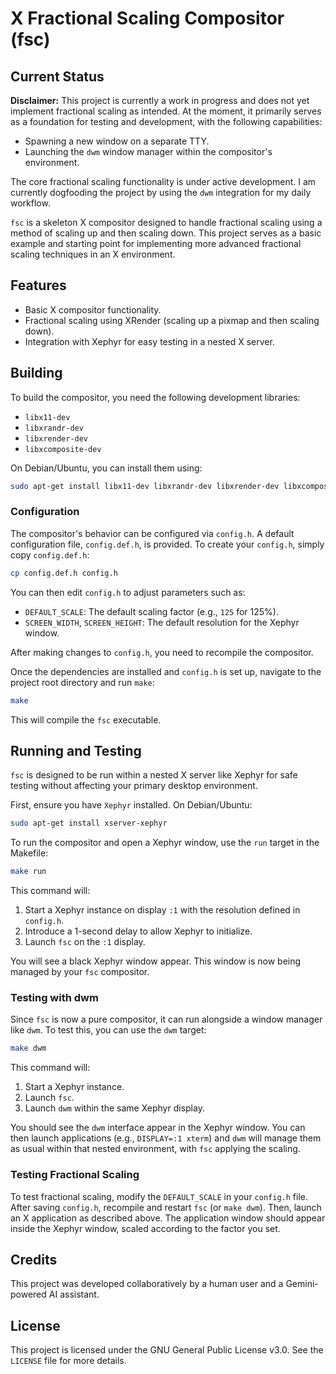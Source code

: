 # X Fractional Scaling Compositor (fsc)

## Current Status

**Disclaimer:** This project is currently a work in progress and does not yet implement fractional scaling as intended. At the moment, it primarily serves as a foundation for testing and development, with the following capabilities:

- Spawning a new window on a separate TTY.
- Launching the `dwm` window manager within the compositor's environment.

The core fractional scaling functionality is under active development. I am currently dogfooding the project by using the `dwm` integration for my daily workflow.

`fsc` is a skeleton X compositor designed to handle fractional scaling using a method of scaling up and then scaling down. This project serves as a basic example and starting point for implementing more advanced fractional scaling techniques in an X environment.

## Features

- Basic X compositor functionality.
- Fractional scaling using XRender (scaling up a pixmap and then scaling down).
- Integration with Xephyr for easy testing in a nested X server.

## Building

To build the compositor, you need the following development libraries:

- `libx11-dev`
- `libxrandr-dev`
- `libxrender-dev`
- `libxcomposite-dev`

On Debian/Ubuntu, you can install them using:

```bash
sudo apt-get install libx11-dev libxrandr-dev libxrender-dev libxcomposite-dev
```

### Configuration

The compositor's behavior can be configured via `config.h`. A default configuration file, `config.def.h`, is provided. To create your `config.h`, simply copy `config.def.h`:

```bash
cp config.def.h config.h
```

You can then edit `config.h` to adjust parameters such as:

- `DEFAULT_SCALE`: The default scaling factor (e.g., `125` for 125%).
- `SCREEN_WIDTH`, `SCREEN_HEIGHT`: The default resolution for the Xephyr window.

After making changes to `config.h`, you need to recompile the compositor.

Once the dependencies are installed and `config.h` is set up, navigate to the project root directory and run `make`:

```bash
make
```

This will compile the `fsc` executable.

## Running and Testing

`fsc` is designed to be run within a nested X server like Xephyr for safe testing without affecting your primary desktop environment.

First, ensure you have `Xephyr` installed. On Debian/Ubuntu:

```bash
sudo apt-get install xserver-xephyr
```

To run the compositor and open a Xephyr window, use the `run` target in the Makefile:

```bash
make run
```

This command will:
1. Start a Xephyr instance on display `:1` with the resolution defined in `config.h`.
2. Introduce a 1-second delay to allow Xephyr to initialize.
3. Launch `fsc` on the `:1` display.

You will see a black Xephyr window appear. This window is now being managed by your `fsc` compositor.

### Testing with dwm

Since `fsc` is now a pure compositor, it can run alongside a window manager like `dwm`. To test this, you can use the `dwm` target:

```bash
make dwm
```

This command will:
1. Start a Xephyr instance.
2. Launch `fsc`.
3. Launch `dwm` within the same Xephyr display.

You should see the `dwm` interface appear in the Xephyr window. You can then launch applications (e.g., `DISPLAY=:1 xterm`) and `dwm` will manage them as usual within that nested environment, with `fsc` applying the scaling.

### Testing Fractional Scaling

To test fractional scaling, modify the `DEFAULT_SCALE` in your `config.h` file. After saving `config.h`, recompile and restart `fsc` (or `make dwm`). Then, launch an X application as described above. The application window should appear inside the Xephyr window, scaled according to the factor you set.

## Credits

This project was developed collaboratively by a human user and a Gemini-powered AI assistant.

## License

This project is licensed under the GNU General Public License v3.0. See the `LICENSE` file for more details.
